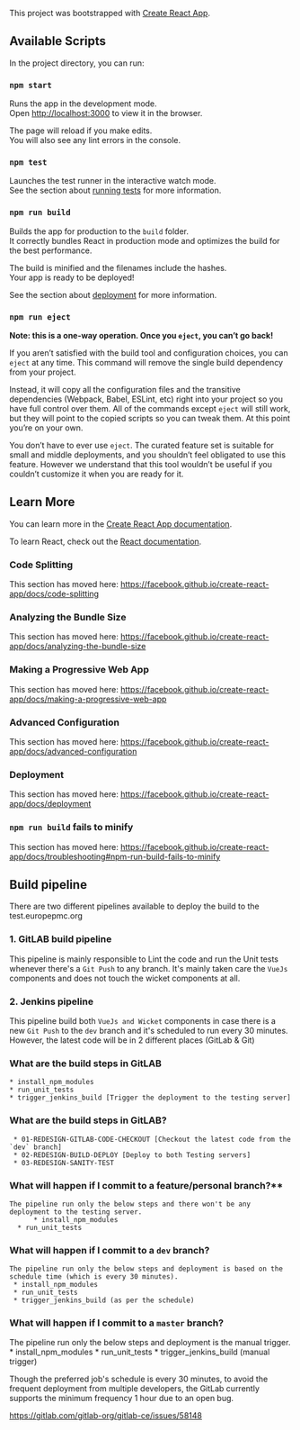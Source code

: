 This project was bootstrapped with [Create React App](https://github.com/facebook/create-react-app).

## Available Scripts

In the project directory, you can run:

### `npm start`

Runs the app in the development mode.<br>
Open [http://localhost:3000](http://localhost:3000) to view it in the browser.

The page will reload if you make edits.<br>
You will also see any lint errors in the console.

### `npm test`

Launches the test runner in the interactive watch mode.<br>
See the section about [running tests](https://facebook.github.io/create-react-app/docs/running-tests) for more information.

### `npm run build`

Builds the app for production to the `build` folder.<br>
It correctly bundles React in production mode and optimizes the build for the best performance.

The build is minified and the filenames include the hashes.<br>
Your app is ready to be deployed!

See the section about [deployment](https://facebook.github.io/create-react-app/docs/deployment) for more information.

### `npm run eject`

**Note: this is a one-way operation. Once you `eject`, you can’t go back!**

If you aren’t satisfied with the build tool and configuration choices, you can `eject` at any time. This command will remove the single build dependency from your project.

Instead, it will copy all the configuration files and the transitive dependencies (Webpack, Babel, ESLint, etc) right into your project so you have full control over them. All of the commands except `eject` will still work, but they will point to the copied scripts so you can tweak them. At this point you’re on your own.

You don’t have to ever use `eject`. The curated feature set is suitable for small and middle deployments, and you shouldn’t feel obligated to use this feature. However we understand that this tool wouldn’t be useful if you couldn’t customize it when you are ready for it.

## Learn More

You can learn more in the [Create React App documentation](https://facebook.github.io/create-react-app/docs/getting-started).

To learn React, check out the [React documentation](https://reactjs.org/).

### Code Splitting

This section has moved here: https://facebook.github.io/create-react-app/docs/code-splitting

### Analyzing the Bundle Size

This section has moved here: https://facebook.github.io/create-react-app/docs/analyzing-the-bundle-size

### Making a Progressive Web App

This section has moved here: https://facebook.github.io/create-react-app/docs/making-a-progressive-web-app

### Advanced Configuration

This section has moved here: https://facebook.github.io/create-react-app/docs/advanced-configuration

### Deployment

This section has moved here: https://facebook.github.io/create-react-app/docs/deployment

### `npm run build` fails to minify

This section has moved here: https://facebook.github.io/create-react-app/docs/troubleshooting#npm-run-build-fails-to-minify


**Build pipeline**
-------------------------
There are two different pipelines available to deploy the build to the test.europepmc.org 

### 1. GitLAB build pipeline
   This pipeline is mainly responsible to Lint the code and run the Unit tests whenever there's a `Git Push` to any branch. It's mainly taken care the `VueJs` components and does not touch the wicket components at all.
    
### 2. Jenkins pipeline
   This pipeline build both `VueJs and Wicket` components in case there is a new `Git Push` to the `dev` branch and it's scheduled to run every 30 minutes. However, the latest code will be in 2 different places (GitLab & Git)
  
### What are the build steps in GitLAB
	* install_npm_modules
	* run_unit_tests   
	* trigger_jenkins_build [Trigger the deployment to the testing server]

### What are the build steps in GitLAB?
     * 01-REDESIGN-GITLAB-CODE-CHECKOUT [Checkout the latest code from the `dev` branch]
     * 02-REDESIGN-BUILD-DEPLOY [Deploy to both Testing servers]
     * 03-REDESIGN-SANITY-TEST
   
### What will happen if I commit to a feature/personal branch?**
	The pipeline run only the below steps and there won't be any deployment to the testing server.
      	  * install_npm_modules
	  * run_unit_tests     
  
### What will happen if I commit to a `dev` branch?
    The pipeline run only the below steps and deployment is based on the schedule time (which is every 30 minutes).
	 * install_npm_modules
	 * run_unit_tests 
	 * trigger_jenkins_build (as per the schedule)
  
### What will happen if I commit to a `master` branch?
   The pipeline run only the below steps and deployment is the manual trigger.
	 * install_npm_modules
	 * run_unit_tests 
	 * trigger_jenkins_build (manual trigger)  
  
Though the preferred job's schedule is every 30 minutes, to avoid the frequent deployment from multiple developers, the GitLab currently supports the minimum frequency 1 hour due to an open bug.
 
https://gitlab.com/gitlab-org/gitlab-ce/issues/58148
